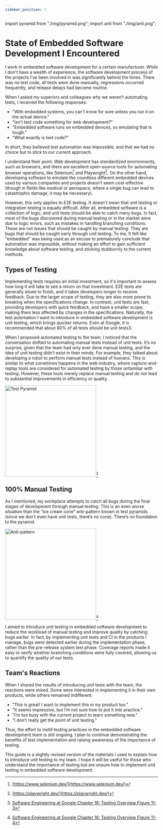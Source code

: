 ```yaml
---
sidebar_position: 1
---
```


import pyramid from "./img/pyramid.png";
import anti from "./img/anti.png";

# State of Embedded Software Development I Encountered

I work in embedded software development for a certain manufacturer. While I don't have a wealth of experience, the software development process of the projects I've been involved in was significantly behind the times. There was no test code, all tests were done manually, regressions occurred frequently, and release delays had become routine.

When I asked my superiors and colleagues why we weren’t automating tests, I received the following responses:

- "With embedded systems, you can't know for sure unless you run it on the actual device."
- "Isn't test code something for web development?"
- "Embedded software runs on embedded devices, so emulating that is tough."
- "What exactly is test code?"

In short, they believed test automation was impossible, and that we had no choice but to stick to our current approach.

I understand their point. Web development has standardized environments, such as browsers, and there are excellent open-source tools for automating browser operations, like Selenium[^1] and Playwright[^2]. On the other hand, developing software to emulate the countless different embedded devices used by various companies and projects doesn’t seem cost-effective (though in fields like medical or aerospace, where a single bug can lead to catastrophic damage, it may be necessary).

However, this only applies to E2E testing. It doesn't mean that unit testing or integration testing is equally difficult. After all, embedded software is a collection of logic, and unit tests should be able to catch many bugs. In fact, most of the bugs discovered during manual testing or in the market were due to logic errors, such as mistakes in handling branching conditions. These are not issues that should be caught by manual testing. They are bugs that should be caught early through unit testing. To me, It felt like "embedded" was being used as an excuse to prematurely conclude that automation was impossible, without making an effort to gain sufficient knowledge about software testing, and sticking stubbornly to the current methods.

## Types of Testing

Implementing tests requires an initial investment, so it's important to assess how long it will take to see a return on that investment. E2E tests are generally slowe to finish, and it takes developers longer to receive feedback. Due to the larger scope of testing, they are also more prone to breaking when the specifications change. In contrast, unit tests are fast, providing developers with quick feedback, and have a smaller scope, making them less affected by changes in the specifications. Naturally, the test automation I want to introduce in embedded software development is unit testing, which brings quicker returns. Even at Google, it is recommended that about 80% of all tests should be unit tests3.

When I proposed automated testing to the team, I noticed that the conversation shifted to automating manual tests instead of unit tests. It’s no surprise, given that the team had only ever done manual testing, and the idea of unit testing didn’t exist in their minds. For example, they talked about developing a robot to perform manual tests instead of humans. This is similar to what sometimes happens in the web industry, where capture-and-replay tools are considered for automated testing by those unfamiliar with testing. However, these tools merely replace manual testing and do not lead to substantial improvements in efficiency or quality.

<img src={pyramid} alt="Test Pyramid" width="300" />[^3]

## 100% Manual Testing

As I mentioned, my workplace attempts to catch all bugs during the final stages of development through manual testing. This is an even worse situation than the “ice cream cone” anti-pattern known in test pyramids (since we don’t even have unit tests, there’s no cone). There’s no foundation to the pyramid.

<img src={anti} alt="Anti-pattern" width="300" />[^4]

I aimed to introduce unit testing in embedded software development to reduce the workload of manual testing and improve quality by catching bugs earlier. In fact, by implementing unit tests and CI in the products I manage, bugs were detected earlier during the implementation phase, rather than the pre-release system test phase. Coverage reports made it easy to verify whether branching conditions were fully covered, allowing us to quantify the quality of our tests.

## Team's Reactions

When I shared the results of introducing unit tests with the team, the reactions were mixed. Some were interested in implementing it in their own products, while others remained indifferent:

- "This is great! I want to implement this in my product too."
- "It seems impressive, but I’m not sure how to put it into practice."
- "I’m too busy with the current project to learn something new."
- "I don’t really get the point of unit testing."

Thus, the effort to instill testing practices in the embedded software development team is still ongoing. I plan to continue demonstrating the benefits of test implementation and raising awareness of the importance of testing.

This guide is a slightly revised version of the materials I used to explain how to introduce unit testing to my team. I hope it will be useful for those who understand the importance of testing but are unsure how to implement unit testing in embedded software development.

[^1]: [https://www.selenium.dev/](https://www.selenium.dev/)
[^2]: [https://playwright.dev/](https://playwright.dev/)
[^3]: [Software Engineering at Google Chapter 16: Testing Overview Figure 11-3](https://abseil.io/resources/swe-book/html/ch11.html)
[^4]: [Software Engineering at Google Chapter 16: Testing Overview Figure 11-4](https://abseil.io/resources/swe-book/html/ch11.html)

